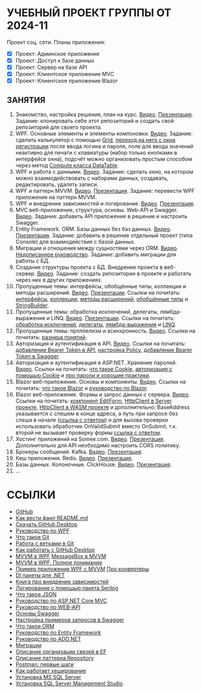 # УЧЕБНЫЙ ПРОЕКТ ГРУППЫ ОТ 2024-11

Проект соц. сети.
Планы приложения:
- [x] Проект: Админское приложение
- [x] Проект: Доступ к базе данных
- [x] Проект: Сервер на базе API
- [x] Проект: Клиентское приложение MVC
- [x] Проект: Клиентское приложение Blazor

## ЗАНЯТИЯ

1. Знакомство, настройка решения, план на курс. [Видео](https://disk.yandex.ru/d/LeAjJyoZv5sAiA). [Презентация](https://disk.yandex.ru/d/LeAjJyoZv5sAiA). Задание: клонировать себе этот репозиторий и создать свой репозиторий для своего проекта.
2. WPF. Основные элементы и элементы компоновки. [Видео](https://disk.yandex.ru/d/zLFt-t6zPtdg5g). Задание: сделать калькулятор с помощью [Grid](https://metanit.com/sharp/wpf/4.2.php), [переход на него с окна регистрации](https://metanit.com/sharp/wpf/20.2.php) после ввода логина и пароля, поле для ввода значений неактивно для печати с клавиатуры (набор только кнопками в интерфейсе окна), подсчёт можно организовать простым способом через метод [Compute класса DataTable](https://stackoverflow.com/questions/21950093/string-calculator).
3. WPF и работа с данными. [Видео](https://disk.yandex.ru/d/fPDfOoC7AjEHjA). Задание: сделать окно, на котором можно взаимодействовать с наборами данных, создавать, редактировать, удалять записи.
4. WPF и паттерн MVVM. [Видео](https://disk.yandex.ru/d/-0LkLMARsq-mJQ). [Презентация](https://disk.yandex.ru/d/-0LkLMARsq-mJQ). Задание: перевести WPF приложение на паттерн MVVM.
5. WPF и внедрение зависимостей и логирование. [Видео](https://disk.yandex.ru/d/534Ly7Rblg99Aw). [Презентация](https://disk.yandex.ru/d/534Ly7Rblg99Aw).
6. MVC веб-приложение, структура, основы. Web-API и Swagger. [Видео](https://disk.yandex.ru/d/olyBJmoTH9jI5Q). Задание: добавить API приложение в решение и настроить Swagger.
7. Entity Framework. ORM. Базы данных без баз данных. [Видео](https://disk.yandex.ru/d/RKr-MfZ_X-AIZQ). [Презентация](https://disk.yandex.ru/d/RKr-MfZ_X-AIZQ). Задание: добавить в решение отдельный проект (типа Console) для взаимодействия с базой данных.
8. Миграции и отношения между сущностями через ORM. [Видео](https://disk.yandex.ru/d/Q2WBMRFqOFl0hA). [Недописанное руководство](https://disk.yandex.ru/d/Q2WBMRFqOFl0hA). Задание: добавить миграции для работы с БД.
9. Создание структуры проекта с БД. Внедрение проекта в веб-сервер. [Видео](https://disk.yandex.ru/d/Cg7GWDtgD6hjQA). Задание: создать репозитории в проекте и работать через них в других приложениях.
10. Пропущенные темы: интерфейсы, обобщённые типы, коллекции и методы расширений. [Видео](https://disk.yandex.ru/d/bKFluVELYMWLYg). [Презентации](https://disk.yandex.ru/d/bKFluVELYMWLYg). Ссылки на почитать: [интерфейсы](https://metanit.com/sharp/tutorial/3.9.php), [коллекции](https://metanit.com/sharp/tutorial/4.5.php), [методы расширений](https://metanit.com/sharp/tutorial/3.18.php), [обобщённые типы](https://metanit.com/sharp/tutorial/3.12.php) и [StringBuilder](https://metanit.com/sharp/tutorial/7.3.php).
11. Пропущенные темы: обработка исключений, делегаты, лямбда-выражения и LINQ. [Видео](https://disk.yandex.ru/d/I0CLvwqvy8Sj6w). [Презентации](https://disk.yandex.ru/d/I0CLvwqvy8Sj6w). Ссылки на почитать: [обработка исключений](https://metanit.com/sharp/tutorial/2.14.php), [делегаты](https://metanit.com/sharp/tutorial/3.13.php), [лямбда-выражения](https://metanit.com/sharp/tutorial/3.16.php) и [LINQ](https://metanit.com/sharp/tutorial/15.1.php).
12. Пропущенные темы: прпллелизм и асинхронность. [Видео](https://disk.yandex.ru/d/SDZgF6MmN2oEEw). Ссылки на почитать: [разница понятий](https://www.ddplanet.ru/blog/parallelizm-mnogopotochnost-asinhronnost-raznica-i-primery-primeneniya-dotnet-c-sharp/).
13. Авторизация и аутентификация в API. [Видео](https://disk.yandex.ru/d/Zlt7o-7h-7p4Uw). Ссылки на почитать: [добавление Bearer Token в API](https://metanit.com/sharp/aspnet6/13.2.php), [настройка Policy](https://learn.microsoft.com/ru-ru/aspnet/core/security/authorization/limitingidentitybyscheme?view=aspnetcore-9.0), [добавление Bearer Token в Swagger](https://dev.to/eduardstefanescu/aspnet-core-swagger-documentation-with-bearer-authentication-40l6).
14. Авторизация и аутентификация в ASP.NET. Хранение паролей. [Видео](https://disk.yandex.ru/d/ictm8-1FH_busA). Ссылки на почитать: [что такое Cookie](https://www.kaspersky.ru/resource-center/definitions/cookies), [авторизация с помощью Cookie](https://metanit.com/sharp/aspnet6/13.4.php) и [про пароли и хорошие практики](https://code-maze.com/csharp-hashing-salting-passwords-best-practices/).
15. Blazor веб-приложение. Основы и компоненты. [Видео](https://disk.yandex.ru/d/MUByTW9r278I8g). Ссылки на почитать: [что такое Blazor](https://metanit.com/sharp/blazor/1.1.php) и [руководство по Blazor](https://metanit.com/sharp/blazor/2.2.php).
16. Blazor веб-приложение. Формы и запрос данных с сервера. [Видео](https://disk.yandex.ru/d/PcaSsiX4bHZ3kg). Ссылки на почитать: [компонент EditForm](https://metanit.com/sharp/blazor/4.2.php), [HttpClient в Server проекте](https://metanit.com/sharp/blazor/6.3.php), [HttpClient в WASM проекте](https://metanit.com/sharp/blazor/6.1.php) и дополнительно: BaseAddress указывается с слешем в конце адреса, а путь при запросе без слеша в начале ([ссылка с ответом](https://stackoverflow.com/a/23438417)) и для вызова проверки использовать обработчик OnValidSubmit вместо OnSubmit, т.к. второй не вызывает проверку формы [ссылка с ответом](https://learn.microsoft.com/ru-ru/aspnet/core/blazor/forms/?view=aspnetcore-9.0#handle-form-submission).
17. Хостинг приложений на Somee.com. [Видео](https://disk.yandex.ru/d/6itYJx3Rt2-c6A). [Презентация](https://disk.yandex.ru/d/6itYJx3Rt2-c6A). Дополнительно для API необходимо настроить CORS политику.
18. Брокеры сообщений. Kafka. [Видео](https://disk.yandex.ru/d/MVDnHUlDEX_s8w). [Презентация](https://disk.yandex.ru/d/MVDnHUlDEX_s8w).
19. Кеш приложения. Redis. [Видео](https://disk.yandex.ru/d/b8jxLqulnGbguQ). [Презентация](https://disk.yandex.ru/d/b8jxLqulnGbguQ).
20. Базы данных. Колоночные. ClickHouse. [Видео](https://disk.yandex.ru/d/EWh-6Z_1wspByQ). [Презентация](https://disk.yandex.ru/d/EWh-6Z_1wspByQ).
21. ...

# ССЫЛКИ

* [GitHub](https://github.com/)
* [Как вести фаил README.md](https://docs.github.com/ru/get-started/writing-on-github/getting-started-with-writing-and-formatting-on-github/basic-writing-and-formatting-syntax)
* [Скачать GitHub Desktop](https://desktop.github.com/download/)
* [Руководство по WPF](https://metanit.com/sharp/wpf/)
* [Что такое Git](https://education.yandex.ru/journal/chto-takoe-github)
* [Работа с ветками в Git](https://habr.com/ru/companies/yandex_praktikum/articles/728302/)
* [Как работать с GitHub Desktop](https://selectel.ru/blog/git-github-review/)
* [MVVM в WPF](https://skillbox.ru/media/code/mvvm_proektirovanie_prilozheniy_dlya_windows/) [MessageBox в MVVM](https://awkwardcoder.blogspot.com/2012/03/showing-message-box-from-viewmodel-in.html)
* [MVVM в WPF. Полное понимание](https://habr.com/ru/articles/338518/)
* [Пример приложения WPF с MVVM](https://github.com/Mr-Filatik/MariaTest) [Про конвертеры](https://metanit.com/sharp/wpf/11.3.php)
* [DI пакеты для .NET](https://stackoverflow.com/questions/21288/which-net-dependency-injection-frameworks-are-worth-looking-into)
* [Книга про внедрение зависимостей](https://www.smarly.net/dependency-injection-in-net)
* [Логирование с помощью пакета Serilog](https://github.com/serilog/serilog/wiki/Getting-Started)
* [Что такое JSON](https://habr.com/ru/articles/554274/)
* [Руководство по ASP.NET Core MVC](https://metanit.com/sharp/mvc5/)
* [Руководство по WEB-API](https://metanit.com/sharp/aspnet5/23.1.php)
* [Основы Swagger](https://habr.com/ru/companies/simbirsoft/articles/707108/)
* [Настройка примеров запросов в Swagger](https://medium.com/@niteshsinghal85/multiple-request-response-examples-for-swagger-ui-in-asp-net-core-864c0bdc6619)
* [Что такое ORM](https://blog.skillfactory.ru/glossary/orm/)
* [Руководство по Entity Framework](https://metanit.com/sharp/efcore/)
* [Руководство по ADO.NET](https://metanit.com/sharp/adonetcore/)
* [Миграции](https://metanit.com/sharp/entityframeworkcore/2.15.php)
* [Описание организации связей в EF](https://www.learnentityframeworkcore.com/relationships)
* [Описание паттерна Repository](https://ru.stackoverflow.com/questions/1037422/%D0%9F%D0%B0%D1%82%D1%82%D0%B5%D1%80%D0%BD-repository-%D0%B8-%D1%81%D0%BC%D0%B5%D0%BD%D0%B0-orm)
* [Postman: первые шаги](https://habr.com/ru/companies/vk/articles/750096/)
* [Как работает хеширование](https://www.youtube.com/watch?v=xV8USnjKGCU)
* [Установка MS SQL Server](https://metanit.com/sql/sqlserver/1.2.php)
* [Установка SQL Server Management Studio](https://metanit.com/sql/sqlserver/1.3.php)
